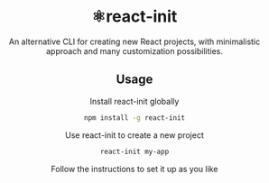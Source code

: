 <div style="text-align: center">

# ⚛️react-init

An alternative CLI for creating new React projects, with minimalistic approach and many customization possibilities.

## Usage

Install react-init globally

```bash
npm install -g react-init
```

Use react-init to create a new project

```bash
react-init my-app
```

Follow the instructions to set it up as you like

</div>
